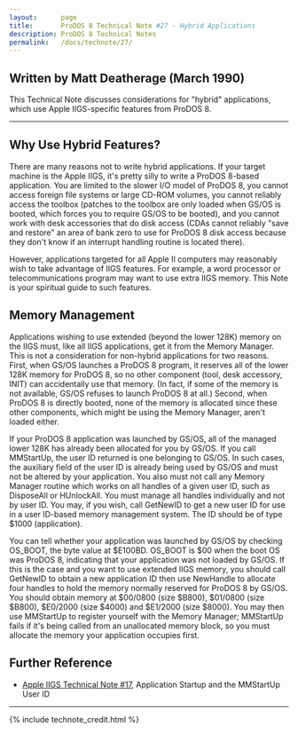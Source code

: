 ```yaml
---
layout:      page
title:       ProDOS 8 Technical Note #27 - Hybrid Applications
description: ProDOS 8 Technical Notes
permalink:   /docs/technote/27/
---
```




<h2>Written by Matt Deatherage (March 1990)</h2>

<p>This Technical Note discusses considerations for "hybrid" applications,
which use Apple IIGS-specific features from ProDOS 8.</p>

<hr>


<h2>Why Use Hybrid Features?</h2>

<p>There are many reasons not to write hybrid applications.  If your target 
machine is the Apple IIGS, it's pretty silly to write a ProDOS 8-based 
application.  You are limited to the slower I/O model of ProDOS 8, you cannot 
access foreign file systems or large CD-ROM volumes, you cannot reliably 
access the toolbox (patches to the toolbox are only loaded when GS/OS is 
booted, which forces you to require GS/OS to be booted), and you cannot work 
with desk accessories that do disk access (CDAs cannot reliably "save and 
restore" an area of bank zero to use for ProDOS 8 disk access because they 
don't know if an interrupt handling routine is located there).</p>

<p>However, applications targeted for all Apple II computers may
reasonably wish to take advantage of IIGS features.  For example, a word
processor or telecommunications program may want to use extra IIGS memory.  
This Note is your spiritual guide to such features.</p>


<h2>Memory Management</h2>

<p>Applications wishing to use extended (beyond the lower 128K) memory on the 
IIGS must, like all IIGS applications, get it from the Memory Manager.  This 
is not a consideration for non-hybrid applications for two reasons.  First, 
when GS/OS launches a ProDOS 8 program, it reserves all of the lower 128K 
memory for ProDOS 8, so no other component (tool, desk accessory, INIT) can 
accidentally use that memory.  (In fact, if some of the memory is not 
available, GS/OS refuses to launch ProDOS 8 at all.)  Second, when ProDOS 8 is 
directly booted, none of the memory is allocated since these other components, 
which might be using the Memory Manager, aren't loaded either.</p>

<p>If your ProDOS 8 application was launched by GS/OS, all of the managed lower 
128K has already been allocated for you by GS/OS.  If you call MMStartUp, the 
user ID returned is one belonging to GS/OS.  In such cases, the auxiliary 
field of the user ID is already being used by GS/OS and must not be altered by 
your application.  You also must not call any Memory Manager routine which 
works on all handles of a given user ID, such as DisposeAll or HUnlockAll.  
You must manage all handles individually and not by user ID.  You may, if you 
wish, call GetNewID to get a new user ID for use in a user ID-based memory 
management system.  The ID should be of type $1000 (application).</p>

<p>You can tell whether your application was launched by GS/OS by checking 
OS_BOOT, the byte value at $E100BD.  OS_BOOT is $00 when the boot OS was 
ProDOS 8, indicating that your application was not loaded by GS/OS.  If this 
is the case and you want to use extended IIGS memory, you should call GetNewID 
to obtain a new application ID then use NewHandle to allocate four handles to 
hold the memory normally reserved for ProDOS 8 by GS/OS.  You should obtain 
memory at $00/0800 (size $B800), $01/0800 (size $B800), $E0/2000 (size $4000) 
and $E1/2000 (size $8000).  You may then use MMStartUp to register yourself 
with the Memory Manager; MMStartUp fails if it's being called from an 
unallocated memory block, so you must allocate the memory your application 
occupies first.</p>


<h2>Further Reference</h2>

<ul>
<li><a href="/docs/technote/iigs17/">Apple IIGS Technical Note #17</a>, Application Startup and the MMStartUp User ID</li>
</ul>

<hr>



{% include technote_credit.html %}
